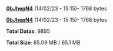 [**0bJhepN4**](/data/0bJhepN4.txt) (14/02/23 - 15:15)- 1768 bytes

[**0bJhepN4**](/data/0bJhepN4.txt) (14/02/23 - 15:15)- 1768 bytes

**Total Datas**: 9895

**Total Size**: 65.09 MB / 65.1 MB